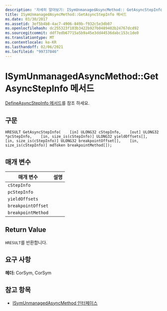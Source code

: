 ```yaml
---
description: '자세히 알아보기: ISymUnmanagedAsyncMethod:: GetAsyncStepInfo 메서드'
title: ISymUnmanagedAsyncMethod::GetAsyncStepInfo 메서드
ms.date: 03/30/2017
ms.assetid: 3ef5b4b8-4ac7-4906-849b-f932c5e3db07
ms.openlocfilehash: dc255323f103b3422b927b0489402b24767dcd92
ms.sourcegitcommit: ddf7edb67715a5b9a45e3dd44536dabc153c1de0
ms.translationtype: MT
ms.contentlocale: ko-KR
ms.lasthandoff: 02/06/2021
ms.locfileid: "99737846"
---
```

# <a name="isymunmanagedasyncmethodgetasyncstepinfo-method"></a>ISymUnmanagedAsyncMethod::GetAsyncStepInfo 메서드

[DefineAsyncStepInfo 메서드](isymunmanagedasyncmethodpropertieswriter-defineasyncstepinfo-method.md)를 참조 하세요.  
  
## <a name="syntax"></a>구문  
  
```idl  
HRESULT GetAsyncStepInfo(    [in] ULONG32 cStepInfo,    [out] ULONG32 *pcStepInfo,    [in, size_is(cStepInfo)] ULONG32 yieldOffsets[],    [in, size_is(cStepInfo)] ULONG32 breakpointOffset[],    [in, size_is(cStepInfo)] mdToken breakpointMethod[]);  
```  
  
## <a name="parameters"></a>매개 변수  
  
|매개 변수|설명|  
|---------------|-----------------|  
|`cStepInfo`||  
|`pcStepInfo`||  
|`yieldOffsets`||  
|`breakpointOffset`||  
|`breakpointMethod`||  
  
## <a name="return-value"></a>Return Value  

 `HRESULT`를 반환합니다.  
  
## <a name="requirements"></a>요구 사항  

 **헤더:** CorSym, CorSym  
  
## <a name="see-also"></a>참고 항목

- [ISymUnmanagedAsyncMethod 인터페이스](isymunmanagedasyncmethod-interface.md)
